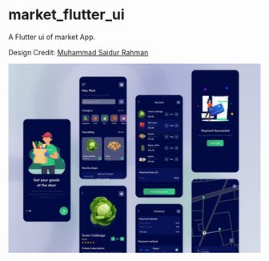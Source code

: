 # market_flutter_ui

A Flutter ui of market App.

Design Credit: [Muhammad Saidur Rahman](https://www.uplabs.com/posts/groceries-mobile-mobile-application-design-dark-version)

<img src="docs/grocerisApp.png">

